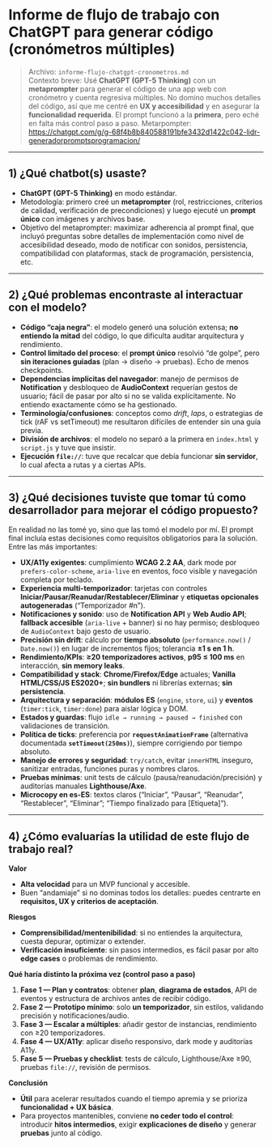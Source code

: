 # Informe de flujo de trabajo con ChatGPT para generar código (cronómetros múltiples)

> Archivo: `informe-flujo-chatgpt-cronometros.md`  
> Contexto breve: Usé **ChatGPT (GPT-5 Thinking)** con un **metaprompter** para generar el código de una app web con cronómetro y cuenta regresiva múltiples. No domino muchos detalles del código, así que me centré en **UX y accesibilidad** y en asegurar la **funcionalidad requerida**. El prompt funcionó a la **primera**, pero eché en falta más control paso a paso.
> Metarpompter: https://chatgpt.com/g/g-68f4b8b840588191bfe3432d1422c042-lidr-generadorpromptsprogramacion/
---

## 1) ¿**Qué chatbot(s)** usaste?
- **ChatGPT (GPT-5 Thinking)** en modo estándar.  
- Metodología: primero creé un **metaprompter** (rol, restricciones, criterios de calidad, verificación de precondiciones) y luego ejecuté un **prompt único** con imágenes y archivos base.  
- Objetivo del metaprompter: maximizar adherencia al prompt final, que incluyó preguntas sobre detalles de implementación como nivel de accesibilidad deseado, modo de notificar con sonidos, persistencia, compatibilidad con plataformas, stack de programación, persistencia, etc. 

---

## 2) ¿**Qué problemas** encontraste al interactuar con el modelo?
- **Código “caja negra”**: el modelo generó una solución extensa; **no entiendo la mitad** del código, lo que dificulta auditar arquitectura y rendimiento.
- **Control limitado del proceso**: el **prompt único** resolvió “de golpe”, pero **sin iteraciones guiadas** (plan → diseño → pruebas). Echo de menos checkpoints.
- **Dependencias implícitas del navegador**: manejo de permisos de **Notification** y desbloqueo de **AudioContext** requerían gestos de usuario; fácil de pasar por alto si no se valida explícitamente. No entiendo exactamente cómo se ha gestionado. 
- **Terminología/confusiones**: conceptos como *drift*, *laps*, o estrategias de tick (rAF vs setTimeout) me resultaron difíciles de entender sin una guía previa.
- **División de archivos**: el modelo no separó a la primera en `index.html` y `script.js` y tuve que insistir.
- **Ejecución `file://`**: tuve que recalcar que debía funcionar **sin servidor**, lo cual afecta a rutas y a ciertas APIs.

---

## 3) ¿**Qué decisiones** tuviste que tomar tú como desarrollador para mejorar el código propuesto?
En realidad no las tomé yo, sino que las tomó el modelo por mí. El prompt final incluía estas decisiones como requisitos obligatorios para la solución. Entre las más importantes:
- **UX/A11y exigentes**: cumplimiento **WCAG 2.2 AA**, dark mode por `prefers-color-scheme`, `aria-live` en eventos, foco visible y navegación completa por teclado.
- **Experiencia multi-temporizador**: tarjetas con controles **Iniciar/Pausar/Reanudar/Restablecer/Eliminar** y **etiquetas opcionales autogeneradas** (“Temporizador #n”).
- **Notificaciones y sonido**: uso de **Notification API** y **Web Audio API**; **fallback accesible** (`aria-live` + banner) si no hay permiso; desbloqueo de `AudioContext` bajo gesto de usuario.
- **Precisión sin drift**: cálculo por **tiempo absoluto** (`performance.now()` / `Date.now()`) en lugar de incrementos fijos; tolerancia **±1 s en 1 h**.
- **Rendimiento/KPIs**: **≥20 temporizadores activos**, **p95 ≤ 100 ms** en interacción, **sin memory leaks**.
- **Compatibilidad y stack**: **Chrome/Firefox/Edge** actuales; **Vanilla HTML/CSS/JS ES2020+**; **sin bundlers** ni librerías externas; **sin persistencia**.
- **Arquitectura y separación**: **módulos ES** (`engine`, `store`, `ui`) y **eventos** (`timer:tick`, `timer:done`) para aislar lógica y DOM.
- **Estados y guardas**: flujo `idle → running → paused → finished` con validaciones de transición.
- **Política de ticks**: preferencia por **`requestAnimationFrame`** (alternativa documentada **`setTimeout(250ms)`**), siempre corrigiendo por tiempo absoluto.
- **Manejo de errores y seguridad**: `try/catch`, evitar `innerHTML` inseguro, sanitizar entradas, funciones puras y nombres claros.
- **Pruebas mínimas**: unit tests de cálculo (pausa/reanudación/precisión) y auditorías manuales **Lighthouse/Axe**.
- **Microcopy en es-ES**: textos claros (“Iniciar”, “Pausar”, “Reanudar”, “Restablecer”, “Eliminar”; “Tiempo finalizado para [Etiqueta]”).


---

## 4) ¿**Cómo evaluarías** la utilidad de este flujo de trabajo real?
**Valor**  
- **Alta velocidad** para un MVP funcional y accesible.  
- Buen “andamiaje” si no dominas todos los detalles: puedes centrarte en **requisitos, UX y criterios de aceptación**.

**Riesgos**  
- **Comprensibilidad/mentenibilidad**: si no entiendes la arquitectura, cuesta depurar, optimizar o extender.  
- **Verificación insuficiente**: sin pasos intermedios, es fácil pasar por alto **edge cases** o problemas de rendimiento.

**Qué haría distinto la próxima vez (control paso a paso)**
1. **Fase 1 — Plan y contratos**: obtener **plan**, **diagrama de estados**, API de eventos y estructura de archivos antes de recibir código.  
2. **Fase 2 — Prototipo mínimo**: solo **un temporizador**, sin estilos, validando precisión y notificaciones/audio.  
3. **Fase 3 — Escalar a múltiples**: añadir gestor de instancias, rendimiento con ≥20 temporizadores.  
4. **Fase 4 — UX/A11y**: aplicar diseño responsivo, dark mode y auditorías A11y.  
5. **Fase 5 — Pruebas y checklist**: tests de cálculo, Lighthouse/Axe ≥90, pruebas `file://`, revisión de permisos.

**Conclusión**  
- **Útil** para acelerar resultados cuando el tiempo apremia y se prioriza **funcionalidad + UX básica**.  
- Para proyectos mantenibles, conviene **no ceder todo el control**: introducir **hitos intermedios**, exigir **explicaciones de diseño** y generar **pruebas** junto al código.
